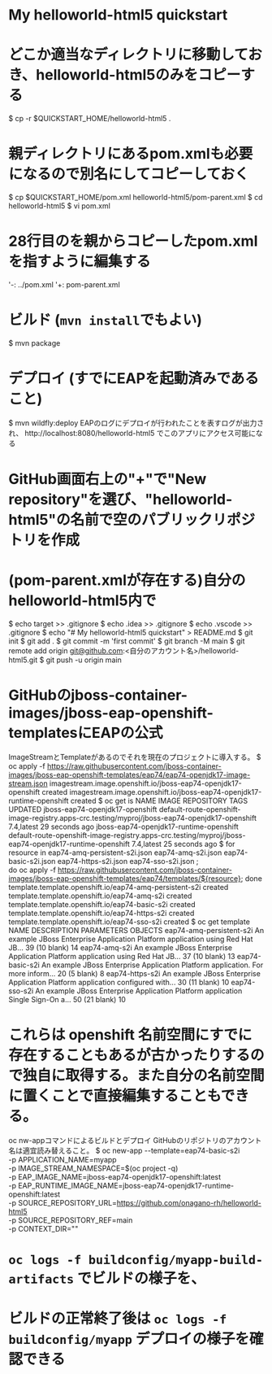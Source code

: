 # My helloworld-html5 quickstart

# どこか適当なディレクトリに移動しておき、helloworld-html5のみをコピーする
$ cp -r $QUICKSTART_HOME/helloworld-html5 .
# 親ディレクトリにあるpom.xmlも必要になるので別名にしてコピーしておく
$ cp $QUICKSTART_HOME/pom.xml helloworld-html5/pom-parent.xml
$ cd helloworld-html5
$ vi pom.xml
# 28行目の<relativePath>を親からコピーしたpom.xmlを指すように編集する
'-: <relativePath>../pom.xml</relativePath>
'+: <relativePath>pom-parent.xml</relativePath>
# ビルド (`mvn install`でもよい)
$ mvn package
# デプロイ (すでにEAPを起動済みであること)
$ mvn wildfly:deploy
EAPのログにデプロイが行われたことを表すログが出力され、
http://localhost:8080/helloworld-html5 でこのアプリにアクセス可能になる
# GitHub画面右上の"+"で"New repository"を選び、"helloworld-html5"の名前で空のパブリックリポジトリを作成
# (pom-parent.xmlが存在する)自分のhelloworld-html5内で
$ echo target >> .gitignore
$ echo .idea >> .gitignore
$ echo .vscode >> .gitignore
$ echo "# My helloworld-html5 quickstart" > README.md
$ git init
$ git add .
$ git commit -m 'first commit'
$ git branch -M main
$ git remote add origin git@github.com:<自分のアカウント名>/helloworld-html5.git
$ git push -u origin main
# GitHubのjboss-container-images/jboss-eap-openshift-templatesにEAPの公式
ImageStreamとTemplateがあるのでそれを現在のプロジェクトに導入する。
$ oc apply -f https://raw.githubusercontent.com/jboss-container-images/jboss-eap-openshift-templates/eap74/eap74-openjdk17-image-stream.json
imagestream.image.openshift.io/jboss-eap74-openjdk17-openshift created
imagestream.image.openshift.io/jboss-eap74-openjdk17-runtime-openshift created
$ oc get is
NAME IMAGE REPOSITORY TAGS UPDATED
jboss-eap74-openjdk17-openshift default-route-openshift-image-registry.apps-crc.testing/myproj/jboss-eap74-openjdk17-openshift 7.4,latest 29 seconds ago
jboss-eap74-openjdk17-runtime-openshift default-route-openshift-image-registry.apps-crc.testing/myproj/jboss-eap74-openjdk17-runtime-openshift 7.4,latest 25 seconds ago
$ for resource in eap74-amq-persistent-s2i.json eap74-amq-s2i.json eap74-basic-s2i.json eap74-https-s2i.json eap74-sso-s2i.json ; \
do oc apply -f https://raw.githubusercontent.com/jboss-container-images/jboss-eap-openshift-templates/eap74/templates/${resource}; done
template.template.openshift.io/eap74-amq-persistent-s2i created
template.template.openshift.io/eap74-amq-s2i created
template.template.openshift.io/eap74-basic-s2i created
template.template.openshift.io/eap74-https-s2i created
template.template.openshift.io/eap74-sso-s2i created
$ oc get template
NAME DESCRIPTION PARAMETERS OBJECTS
eap74-amq-persistent-s2i An example JBoss Enterprise Application Platform application using Red Hat JB... 39 (10 blank) 14
eap74-amq-s2i An example JBoss Enterprise Application Platform application using Red Hat JB... 37 (10 blank) 13
eap74-basic-s2i An example JBoss Enterprise Application Platform application. For more inform... 20 (5 blank) 8
eap74-https-s2i An example JBoss Enterprise Application Platform application configured with... 30 (11 blank) 10
eap74-sso-s2i An example JBoss Enterprise Application Platform application Single Sign-On a... 50 (21 blank) 10
# これらは openshift 名前空間にすでに存在することもあるが古かったりするので独自に取得する。また自分の名前空間に置くことで直接編集することもできる。
oc nw-appコマンドによるビルドとデプロイ
GitHubのリポジトリのアカウント名は適宜読み替えること。
$ oc new-app --template=eap74-basic-s2i \
-p APPLICATION_NAME=myapp \
-p IMAGE_STREAM_NAMESPACE=$(oc project -q) \
-p EAP_IMAGE_NAME=jboss-eap74-openjdk17-openshift:latest \
-p EAP_RUNTIME_IMAGE_NAME=jboss-eap74-openjdk17-runtime-openshift:latest \
-p SOURCE_REPOSITORY_URL=https://github.com/onagano-rh/helloworld-html5 \
-p SOURCE_REPOSITORY_REF=main \
-p CONTEXT_DIR=""
# `oc logs -f buildconfig/myapp-build-artifacts` でビルドの様子を、
# ビルドの正常終了後は `oc logs -f buildconfig/myapp` デプロイの様子を確認できる

